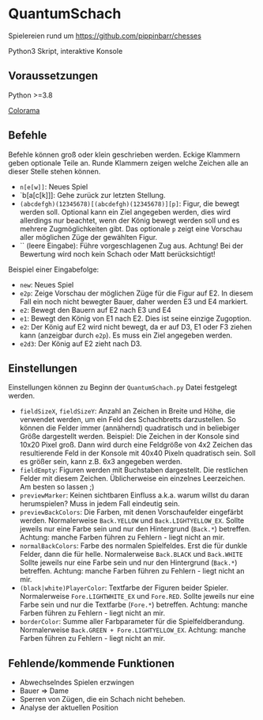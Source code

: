 # QuantumSchach
Spielereien rund um https://github.com/pippinbarr/chesses

Python3 Skript, interaktive Konsole
## Voraussetzungen
Python >=3.8

[Colorama](https://pypi.org/project/colorama/)

## Befehle
Befehle können groß oder klein geschrieben werden. Eckige Klammern geben optionale Teile an. Runde Klammern zeigen welche Zeichen alle an dieser Stelle stehen können.
* `n[e[w]]`: Neues Spiel
* `b[a[c[k]]]: Gehe zurück zur letzten Stellung.
* `(abcdefgh)(12345678)[(abcdefgh)(12345678)][p]`: Figur, die bewegt werden soll. Optional kann ein Ziel angegeben werden, dies wird allerdings nur beachtet, wenn der König bewegt werden soll und es mehrere Zugmöglichkeiten gibt. Das optionale `p` zeigt eine Vorschau aller möglichen Züge der gewählten Figur. 
* `` (leere Eingabe): Führe vorgeschlagenen Zug aus. Achtung! Bei der Bewertung wird noch kein Schach oder Matt berücksichtigt!

Beispiel einer Eingabefolge:
* `new`: Neues Spiel
* `e2p`: Zeige Vorschau der möglichen Züge für die Figur auf E2. In diesem Fall ein noch nicht bewegter Bauer, daher werden E3 und E4 markiert.
* `e2`: Bewegt den Bauern auf E2 nach E3 und E4
* `e1`: Bewegt den König von E1 nach E2. Dies ist seine einzige Zugoption.
* `e2`: Der König auf E2 wird nicht bewegt, da er auf D3, E1 oder F3 ziehen kann (anzeigbar durch `e2p`). Es muss ein Ziel angegeben werden.
* `e2d3`: Der König auf E2 zieht nach D3. 

## Einstellungen
Einstellungen können zu Beginn der `QuantumSchach.py` Datei festgelegt werden.
* `fieldSizeX`, `fieldSizeY`: Anzahl an Zeichen in Breite und Höhe, die verwendet werden, um ein Feld des Schachbretts darzustellen. So können die Felder immer (annähernd) quadratisch und in beliebiger Größe dargestellt werden. Beispiel: Die Zeichen in der Konsole sind 10x20 Pixel groß. Dann wird durch eine Feldgröße von 4x2 Zeichen das resultierende Feld in der Konsole mit 40x40 Pixeln quadratisch sein. Soll es größer sein, kann z.B. 6x3 angegeben werden. 
* `fieldEmpty`: Figuren werden mit Buchstaben dargestellt. Die restlichen Felder mit diesem Zeichen. Üblicherweise ein einzelnes Leerzeichen. Am besten so lassen ;) 
* `previewMarker`: Keinen sichtbaren Einfluss a.k.a. warum willst du daran herumspielen? Muss in jedem Fall eindeutig sein. 
* `previewBackColors`: Die Farben, mit denen Vorschaufelder eingefärbt werden. Normalerweise `Back.YELLOW` und `Back.LIGHTYELLOW_EX`. Sollte jeweils nur eine Farbe sein und nur den Hintergrund (`Back.*`) betreffen. Achtung: manche Farben führen zu Fehlern - liegt nicht an mir.
* `normalBackColors`: Farbe des normalen Spielfeldes. Erst die für dunkle Felder, dann die für helle. Normalerweise `Back.BLACK` und `Back.WHITE` Sollte jeweils nur eine Farbe sein und nur den Hintergrund (`Back.*`) betreffen. Achtung: manche Farben führen zu Fehlern - liegt nicht an mir.
* `(black|white)PlayerColor`: Textfarbe der Figuren beider Spieler. Normalerweise `Fore.LIGHTWHITE_EX` und `Fore.RED`. Sollte jeweils nur eine Farbe sein und nur die Textfarbe (`Fore.*`) betreffen. Achtung: manche Farben führen zu Fehlern - liegt nicht an mir.
* `borderColor`: Summe aller Farbparameter für die Spielfeldberandung. Normalerweise `Back.GREEN + Fore.LIGHTYELLOW_EX`. Achtung: manche Farben führen zu Fehlern - liegt nicht an mir.

## Fehlende/kommende Funktionen
* Abwechselndes Spielen erzwingen
* Bauer => Dame
* Sperren von Zügen, die ein Schach nicht beheben.
* Analyse der aktuellen Position
